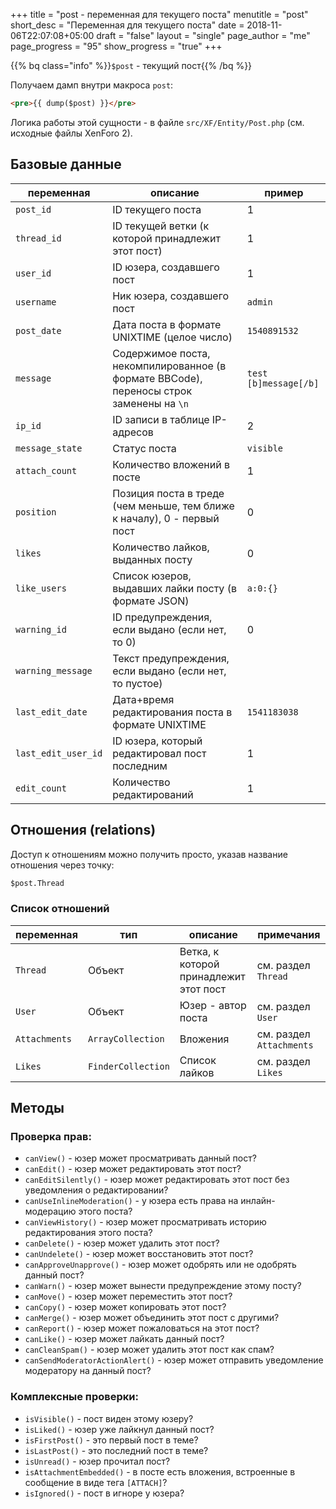 +++
title = "post - переменная для текущего поста"
menutitle = "post"
short_desc = "Переменная для текущего поста" 
date = 2018-11-06T22:07:08+05:00
draft = "false"
layout = "single"
page_author = "me"
page_progress = "95"
show_progress = "true"
+++

{{% bq class="info" %}}`$post` - текущий пост{{% /bq %}}

Получаем дамп внутри макроса `post`:

```html
<pre>{{ dump($post) }}</pre>
```

Логика работы этой сущности - в файле `src/XF/Entity/Post.php` (см. исходные файлы XenForo 2).

## Базовые данные

| переменная | описание | пример |
| --- | --- | --- |
| `post_id` | ID текущего поста | 1 |
| `thread_id` | ID текущей ветки (к которой принадлежит этот пост) | 1 |
| `user_id` | ID юзера, создавшего пост | 1 |
| `username` | Ник юзера, создавшего пост | `admin` |
| `post_date` | Дата поста в формате UNIXTIME (целое число) | `1540891532` |
| `message` | Содержимое поста, некомпилированное (в формате BBCode), переносы строк заменены на `\n` | `test [b]message[/b]` |
| `ip_id` | ID записи в таблице IP-адресов | 2 |
| `message_state` | Статус поста | `visible` |
| `attach_count` | Количество вложений в посте | 1 |
| `position` | Позиция поста в треде (чем меньше, тем ближе к началу), 0 - первый пост | 0 |
| `likes` | Количество лайков, выданных посту | 0 |
| `like_users` | Список юзеров, выдавших лайки посту (в формате JSON) | `a:0:{}` |
| `warning_id` | ID предупреждения, если выдано (если нет, то 0) | 0 |
| `warning_message` | Текст предупреждения, если выдано (если нет, то пустое) | |
| `last_edit_date` | Дата+время редактирования поста в формате UNIXTIME | `1541183038` |
| `last_edit_user_id` | ID юзера, который редактировал пост последним | 1 |
| `edit_count` | Количество редактирований | 1 |

## Отношения (relations)

Доступ к отношениям можно получить просто, указав название отношения через точку:

```html
$post.Thread
```

### Список отношений 

| переменная | тип | описание | примечания |
| --- | --- | --- | --- |
| `Thread` | Объект | Ветка, к которой принадлежит этот пост | см. раздел `Thread` |
| `User` | Объект | Юзер - автор поста | см. раздел `User` |
| `Attachments` | `ArrayCollection` | Вложения | см. раздел `Attachments` |
| `Likes` | `FinderCollection` | Список лайков | см. раздел `Likes` |

## Методы

### Проверка прав:

- `canView()` - юзер может просматривать данный пост?
- `canEdit()` - юзер может редактировать этот пост?
- `canEditSilently()` - юзер может редактировать этот пост без уведомления о редактировании?
- `canUseInlineModeration()` - у юзера есть права на инлайн-модерацию этого поста?
- `canViewHistory()` - юзер может просматривать историю редактирования этого поста?
- `canDelete()` - юзер может удалить этот пост?
- `canUndelete()` - юзер может восстановить этот пост?
- `canApproveUnapprove()` - юзер может одобрять или не одобрять данный пост?
- `canWarn()` - юзер может вынести предупреждение этому посту?
- `canMove()` - юзер может переместить этот пост?
- `canCopy()` - юзер может копировать этот пост?
- `canMerge()` - юзер может объединить этот пост с другими?
- `canReport()` - юзер может пожаловаться на этот пост?
- `canLike()` - юзер может лайкать данный пост?
- `canCleanSpam()` - юзер может удалить этот пост как спам?
- `canSendModeratorActionAlert()` - юзер может отправить уведомление модератору на данный пост?

### Комплексные проверки:

- `isVisible()` - пост виден этому юзеру?
- `isLiked()` - юзер уже лайкнул данный пост?
- `isFirstPost()` - это первый пост в теме?
- `isLastPost()` - это последний пост в теме?
- `isUnread()` - юзер прочитал пост?
- `isAttachmentEmbedded()` - в посте есть вложения, встроенные в сообщение в виде тега `[ATTACH]`?
- `isIgnored()` - пост в игноре у юзера?